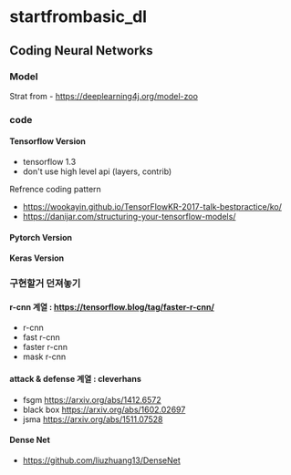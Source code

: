 # startfrombasic_dl

## Coding Neural Networks

### Model

Strat from - https://deeplearning4j.org/model-zoo

### code

#### Tensorflow Version

- tensorflow 1.3
- don't use high level api (layers, contrib)

Refrence coding pattern
- https://wookayin.github.io/TensorFlowKR-2017-talk-bestpractice/ko/
- https://danijar.com/structuring-your-tensorflow-models/


#### Pytorch Version

#### Keras Version


### 구현할거 던져놓기

#### r-cnn 계열 : https://tensorflow.blog/tag/faster-r-cnn/
- r-cnn
- fast r-cnn
- faster r-cnn
- mask r-cnn

#### attack & defense 계열 : cleverhans
- fsgm https://arxiv.org/abs/1412.6572
- black box https://arxiv.org/abs/1602.02697
- jsma https://arxiv.org/abs/1511.07528

#### Dense Net
- https://github.com/liuzhuang13/DenseNet
